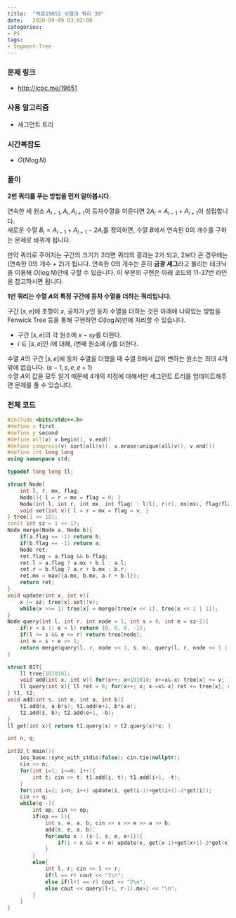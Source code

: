 ```yaml
---
title:  "백준19651 수열과 쿼리 39"
date:   2020-09-09 03:02:00
categories:
- PS
tags:
- Segment-Tree
---
```


### 문제 링크
* http://icpc.me/19651

### 사용 알고리즘
* 세그먼트 트리

### 시간복잡도
* $O(N \log N)$

### 풀이
**2번 쿼리를 푸는 방법을 먼저 알아봅시다.**

연속한 세 원소 $A_{i-1}, A_i, A_{i+1}$이 등차수열을 이룬다면 $2A_i = A_{i-1}+A_{i+1}$이 성립합니다.<br>
새로운 수열 $B_i = A_{i-1}+A_{i+1}-2A_i$를 정의하면, 수열 $B$에서 연속된 0의 개수를 구하는 문제로 바뀌게 됩니다.

만약 쿼리로 주어지는 구간의 크기가 2라면 쿼리의 결과는 2가 되고, 2보다 큰 경우에는 (연속한 0의 개수 + 2)가 됩니다. 연속한 0의 개수는 흔히 **금광 세그**라고 불리는 테크닉을 이용해 $O(\log N)$만에 구할 수 있습니다. 이 부분의 구현은 아래 코드의 11-37번 라인을 참고하시면 됩니다.

**1번 쿼리는 수열 $A$의 특정 구간에 등차 수열을 더하는 쿼리입니다.**

구간 $[s, e]$에 초항이 $x$, 공차가 $y$인 등차 수열을 더하는 것은 아래에 나와있는 방법을 Fenwick Tree 등을 통해 구현하면 $O(\log N)$만에 처리할 수 있습니다.
* 구간 $[s, e]$의 각 원소에 $x-sy$를 더한다.
* $i \in [s, e]$인 $i$에 대해, $i$번째 원소에 $iy$를 더한다.

수열 $A$의 구간 $[s, e]$에 등차 수열을 더했을 때 수열 $B$에서 값이 변하는 원소는 최대 4개밖에 없습니다. ($s-1, s, e, e+1$)<br>
수열 $A$의 값을 모두 알기 때문에 4개의 지점에 대해서만 세그먼트 트리를 업데이트해주면 문제를 풀 수 있습니다.

### 전체 코드
```cpp
#include <bits/stdc++.h>
#define x first
#define y second
#define all(v) v.begin(), v.end()
#define compress(v) sort(all(v)), v.erase(unique(all(v)), v.end())
#define int long long
using namespace std;

typedef long long ll;

struct Node{
    int l, r, mx, flag;
    Node(){ l = r = mx = flag = 0; }
    Node(int l, int r, int mx, int flag) : l(l), r(r), mx(mx), flag(flag) {}
    void set(int v){ l = r = mx = flag = v; }
} tree[1 << 18];
const int sz = 1 << 17;
Node merge(Node a, Node b){
    if(a.flag == -1) return b;
    if(b.flag == -1) return a;
    Node ret;
    ret.flag = a.flag && b.flag;
    ret.l = a.flag ? a.mx + b.l : a.l;
    ret.r = b.flag ? a.r + b.mx : b.r;
    ret.mx = max({a.mx, b.mx, a.r + b.l});
    return ret;
}
void update(int x, int v){
    x |= sz; tree[x].set(!v);
    while(x >>= 1) tree[x] = merge(tree[x << 1], tree[x << 1 | 1]);
}
Node query(int l, int r, int node = 1, int s = 0, int e = sz-1){
    if(r < s || e < l) return {0, 0, 0, -1};
    if(l <= s && e <= r) return tree[node];
    int m = s + e >> 1;
    return merge(query(l, r, node << 1, s, m), query(l, r, node << 1 | 1, m+1, e));
}

struct BIT{
    ll tree[101010];
    void add(int x, int v){ for(x++; x<101010; x+=x&-x) tree[x] += v; }
    ll query(int x){ ll ret = 0; for(x++; x; x-=x&-x) ret += tree[x]; return ret; }
} t1, t2;
void add(int s, int e, int a, int b){
    t1.add(s, a-b*s); t1.add(e+1, b*s-a);
    t2.add(s, b); t2.add(e+1, -b);
}
ll get(int x){ return t1.query(x) + t2.query(x)*x; }

int n, q;

int32_t main(){
    ios_base::sync_with_stdio(false); cin.tie(nullptr);
    cin >> n;
    for(int i=1; i<=n; i++){
        int t; cin >> t; t1.add(i, t); t1.add(i+1, -t);
    }
    for(int i=2; i<n; i++) update(i, get(i-1)+get(i+1)-2*get(i));
    cin >> q;
    while(q--){
        int op; cin >> op;
        if(op == 1){
            int s, e, a, b; cin >> s >> e >> a >> b;
            add(s, e, a, b);
            for(auto x : {s-1, s, e, e+1}){
                if(1 < x && x < n) update(x, get(x-1)+get(x+1)-2*get(x));
            }
        }
        else{
            int l, r; cin >> l >> r;
            if(l == r) cout << "1\n";
            else if(l+1 == r) cout << "2\n";
            else cout << query(l+1, r-1).mx+2 << "\n";
        }
    }
}
```
